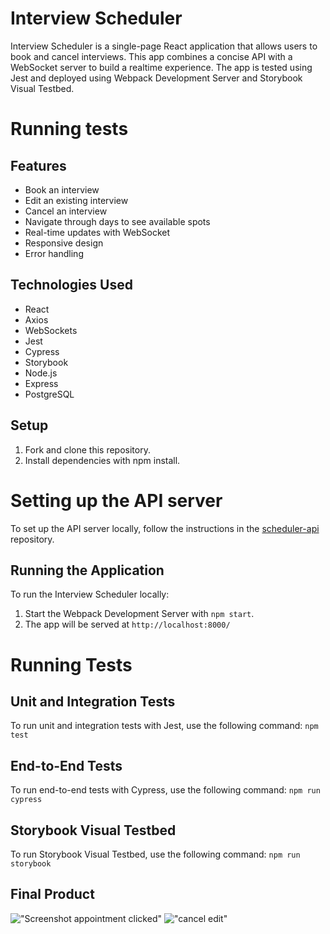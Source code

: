 # Interview Scheduler

Interview Scheduler is a single-page React application that allows users to book and cancel interviews. This app combines a concise API with a WebSocket server to build a realtime experience. The app is tested using Jest and deployed using Webpack Development Server and Storybook Visual Testbed.

# Running tests


## Features

- Book an interview
- Edit an existing interview
- Cancel an interview
- Navigate through days to see available spots
- Real-time updates with WebSocket
- Responsive design
- Error handling

## Technologies Used

- React
- Axios
- WebSockets
- Jest
- Cypress
- Storybook
- Node.js
- Express
- PostgreSQL

## Setup

1. Fork and clone this repository.
2. Install dependencies with npm install.


# Setting up the API server

To set up the API server locally, follow the instructions in the [scheduler-api](https://github.com/lighthouse-labs/scheduler-api) repository.

## Running the Application

To run the Interview Scheduler locally:

1. Start the Webpack Development Server with `npm start`.
2. The app will be served at `http://localhost:8000/`

# Running Tests

## Unit and Integration Tests
To run unit and integration tests with Jest, use the following command:
```npm test```

## End-to-End Tests
To run end-to-end tests with Cypress, use the following command:
```npm run cypress```

## Storybook Visual Testbed
To run Storybook Visual Testbed, use the following command:
```npm run storybook```



## Final Product

!["Screenshot appointment clicked"](https://github.com/michaelocenar/scheduler/blob/master/docs/scheduler-appointment-clicked.png?raw=true)
!["cancel edit"](https://github.com/michaelocenar/scheduler/blob/master/docs/scheduler-main-page.png?raw=true)
